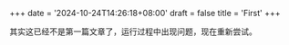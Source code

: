 +++
date = '2024-10-24T14:26:18+08:00'
draft = false
title = 'First'
+++

其实这已经不是第一篇文章了，运行过程中出现问题，现在重新尝试。